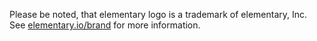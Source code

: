 Please be noted, that elementary logo is a trademark of elementary, Inc.
See [elementary.io/brand](https://elementary.io/brand) for more information.
